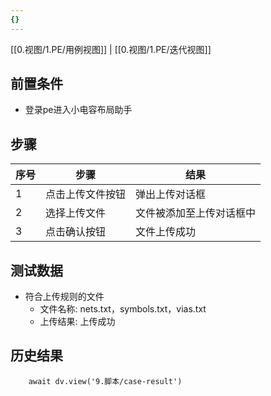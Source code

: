 ```yaml
---
{}
---
```


[[0.视图/1.PE/用例视图]] | [[0.视图/1.PE/迭代视图]]

## 前置条件

- 登录pe进入小电容布局助手

## 步骤

| 序号  | 步骤       | 结果           |
| --- | -------- | ------------ |
| 1   | 点击上传文件按钮 | 弹出上传对话框      |
| 2   | 选择上传文件   | 文件被添加至上传对话框中 |
| 3   | 点击确认按钮   | 文件上传成功       |

## 测试数据

- 符合上传规则的文件
	- 文件名称: nets.txt，symbols.txt，vias.txt
	- 上传结果: 上传成功

## 历史结果

```dataviewjs
    await dv.view('9.脚本/case-result')
```
